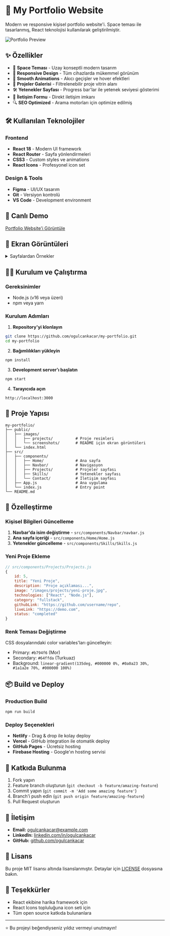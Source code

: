 # 🚀 My Portfolio Website

Modern ve responsive kişisel portfolio website'i. Space teması ile tasarlanmış, React teknolojisi kullanılarak geliştirilmiştir.

![Portfolio Preview](./public/images/portfolio-preview.png)

## ✨ Özellikler

- 🌌 **Space Teması** - Uzay konseptli modern tasarım
- 📱 **Responsive Design** - Tüm cihazlarda mükemmel görünüm
- 🎨 **Smooth Animations** - Akıcı geçişler ve hover efektleri
- 💼 **Projeler Galerisi** - Filtrelenebilir proje vitrin alanı
- 🛠️ **Yetenekler Sayfası** - Progress bar'lar ile yetenek seviyesi gösterimi
- 📧 **İletişim Formu** - Direkt iletişim imkanı
- 🔍 **SEO Optimized** - Arama motorları için optimize edilmiş

## 🛠️ Kullanılan Teknolojiler

### Frontend
- **React 18** - Modern UI framework
- **React Router** - Sayfa yönlendirmeleri
- **CSS3** - Custom styles ve animations
- **React Icons** - Profesyonel icon set

### Design & Tools
- **Figma** - UI/UX tasarım
- **Git** - Versiyon kontrolü
- **VS Code** - Development environment

## 🚀 Canlı Demo

[Portfolio Website'i Görüntüle](https://your-portfolio-url.com)

## 📸 Ekran Görüntüleri

<details>
<summary>Sayfalardan Örnekler</summary>

### Ana Sayfa
![Ana Sayfa](./public/images/screenshots/home.png)

### Projeler Sayfası
![Projeler](./public/images/screenshots/projects.png)

### Yetenekler Sayfası
![Yetenekler](./public/images/screenshots/skills.png)

</details>

## 🏃‍♂️ Kurulum ve Çalıştırma

### Gereksinimler
- Node.js (v16 veya üzeri)
- npm veya yarn

### Kurulum Adımları

1. **Repository'yi klonlayın**
```bash
git clone https://github.com/ogulcankacar/my-portfolio.git
cd my-portfolio
```

2. **Bağımlılıkları yükleyin**
```bash
npm install
```

3. **Development server'ı başlatın**
```bash
npm start
```

4. **Tarayıcıda açın**
```
http://localhost:3000
```

## 📁 Proje Yapısı

```
my-portfolio/
├── public/
│   ├── images/
│   │   ├── projects/          # Proje resimleri
│   │   └── screenshots/       # README için ekran görüntüleri
│   └── index.html
├── src/
│   ├── components/
│   │   ├── Home/              # Ana sayfa
│   │   ├── Navbar/            # Navigasyon
│   │   ├── Projects/          # Projeler sayfası
│   │   ├── Skills/            # Yetenekler sayfası
│   │   └── Contact/           # İletişim sayfası
│   ├── App.js                 # Ana uygulama
│   └── index.js               # Entry point
└── README.md
```

## 🎨 Özelleştirme

### Kişisel Bilgileri Güncelleme

1. **Navbar'da isim değiştirme** - `src/components/Navbar/navbar.js`
2. **Ana sayfa içeriği** - `src/components/Home/Home.js`
3. **Yetenekler güncelleme** - `src/components/Skills/Skills.js`

### Yeni Proje Ekleme

```javascript
// src/components/Projects/Projects.js
{
    id: 5,
    title: "Yeni Proje",
    description: "Proje açıklaması...",
    image: "/images/projects/yeni-proje.jpg",
    technologies: ["React", "Node.js"],
    category: "fullstack",
    githubLink: "https://github.com/username/repo",
    liveLink: "https://demo.com",
    status: "completed"
}
```

### Renk Teması Değiştirme

CSS dosyalarındaki color variables'ları güncelleyin:
- Primary: `#b794f6` (Mor)
- Secondary: `#64ffda` (Turkuaz)
- Background: `linear-gradient(135deg, #000000 0%, #0a0a23 30%, #1a1a2e 70%, #000000 100%)`

## 📦 Build ve Deploy

### Production Build
```bash
npm run build
```

### Deploy Seçenekleri
- **Netlify** - Drag & drop ile kolay deploy
- **Vercel** - GitHub integration ile otomatik deploy
- **GitHub Pages** - Ücretsiz hosting
- **Firebase Hosting** - Google'ın hosting servisi

## 🤝 Katkıda Bulunma

1. Fork yapın
2. Feature branch oluşturun (`git checkout -b feature/amazing-feature`)
3. Commit yapın (`git commit -m 'Add some amazing feature'`)
4. Branch'i push edin (`git push origin feature/amazing-feature`)
5. Pull Request oluşturun

## 📧 İletişim

- **Email:** ogulcankacar@example.com
- **LinkedIn:** [linkedin.com/in/ogulcankacar](https://linkedin.com/in/ogulcankacar)
- **GitHub:** [github.com/ogulcankacar](https://github.com/ogulcankacar)

## 📄 Lisans

Bu proje MIT lisansı altında lisanslanmıştır. Detaylar için [LICENSE](LICENSE) dosyasına bakın.

## 🙏 Teşekkürler

- React ekibine harika framework için
- React Icons topluluğuna icon seti için
- Tüm open source katkıda bulunanlara

---

⭐ Bu projeyi beğendiyseniz yıldız vermeyi unutmayın!
